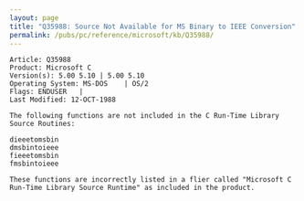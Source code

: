```yaml
---
layout: page
title: "Q35988: Source Not Available for MS Binary to IEEE Conversion"
permalink: /pubs/pc/reference/microsoft/kb/Q35988/
---
```


	Article: Q35988
	Product: Microsoft C
	Version(s): 5.00 5.10 | 5.00 5.10
	Operating System: MS-DOS    | OS/2
	Flags: ENDUSER   |
	Last Modified: 12-OCT-1988
	
	The following functions are not included in the C Run-Time Library
	Source Routines:
	
	dieeetomsbin
	dmsbintoieee
	fieeetomsbin
	fmsbintoieee
	
	These functions are incorrectly listed in a flier called "Microsoft C
	Run-Time Library Source Runtime" as included in the product.
